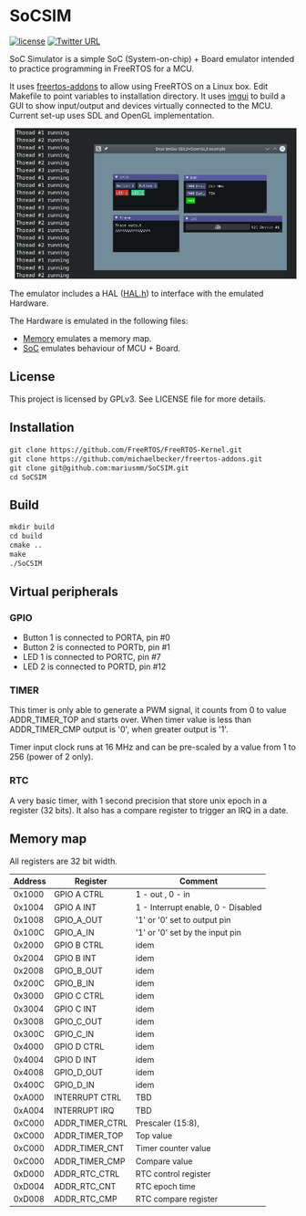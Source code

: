 # SoCSIM

[![license](https://img.shields.io/badge/license-GNU--3.0-green.svg)](https://github.com/mariusmm/RISC-V-TLM/blob/master/LICENSE)
[![Twitter URL](https://img.shields.io/twitter/url/http/shields.io.svg?style=social)](https://twitter.com/mariusmonton)

SoC Simulator is a simple SoC (System-on-chip) + Board emulator intended to practice programming in FreeRTOS
for a MCU. 

It uses [freertos-addons](https://github.com/michaelbecker/freertos-addons) to allow using FreeRTOS on a Linux box.
Edit Makefile to point variables to installation directory.
It uses [imgui](https://github.com/ocornut/imgui) to build a GUI to show input/output and devices virtually 
connected to the MCU. Current set-up uses SDL and OpenGL implementation.

![SoCSIM GUI](doc/SoCSIM.png)


The emulator includes a HAL ([HAL.h](SIM/HAL.h)) to interface with the emulated Hardware.

The Hardware is emulated in the following files:
- [Memory](SIMI/Memory.h) emulates a memory map. 
- [SoC](SIM/SoC.h) emulates behaviour of MCU + Board.  



## License

This project is licensed by GPLv3. See LICENSE file for more details.

## Installation

```
git clone https://github.com/FreeRTOS/FreeRTOS-Kernel.git
git clone https://github.com/michaelbecker/freertos-addons.git
git clone git@github.com:mariusmm/SoCSIM.git
cd SoCSIM
```

## Build

```
mkdir build
cd build
cmake ..
make
./SoCSIM
```

## Virtual peripherals

### GPIO

- Button 1 is connected to PORTA, pin #0
- Button 2 is connected to PORTb, pin #1
- LED 1 is connected to PORTC, pin #7
- LED 2 is connected to PORTD, pin #12

### TIMER

This timer is only able to generate a PWM signal, it counts from 0 to value ADDR_TIMER_TOP and starts over. 
When timer value is less than ADDR_TIMER_CMP output is '0', when greater output is '1'. 

Timer input clock runs at 16 MHz and can be pre-scaled by a value from 1 to 256 (power of 2 only). 

### RTC

A very basic timer, with 1 second precision that store unix epoch in a register (32 bits).
It also has a compare register to trigger an IRQ in a date. 

## Memory map

All registers are 32 bit width.

| Address | Register | Comment |
| ---- | ---- | ---- |
| 0x1000 | GPIO A CTRL | 1 - out , 0 - in |
| 0x1004 | GPIO A INT | 1 - Interrupt enable, 0 - Disabled | 
| 0x1008 | GPIO_A_OUT | '1' or '0' set to output pin |
| 0x100C | GPIO_A_IN | '1' or '0' set by the input pin |
| 0x2000 | GPIO B CTRL | idem |
| 0x2004 | GPIO B INT | idem |
| 0x2008 | GPIO_B_OUT | idem |
| 0x200C | GPIO_B_IN | idem |
| 0x3000 | GPIO C CTRL | idem |
| 0x3004 | GPIO C INT | idem |
| 0x3008 | GPIO_C_OUT | idem |
| 0x300C | GPIO_C_IN | idem |
| 0x4000 | GPIO D CTRL | idem |
| 0x4004 | GPIO D INT | idem |
| 0x4008 | GPIO_D_OUT | idem |
| 0x400C | GPIO_D_IN | idem |
| 0xA000 | INTERRUPT CTRL | TBD |
| 0xA004 | INTERRUPT IRQ | TBD |
| 0xC000 | ADDR_TIMER_CTRL | Prescaler (15:8),  |
| 0xC000 | ADDR_TIMER_TOP | Top value |
| 0xC000 | ADDR_TIMER_CNT | Timer counter value |
| 0xC000 | ADDR_TIMER_CMP | Compare value |
| 0xD000 | ADDR_RTC_CTRL | RTC control register |
| 0xD004 | ADDR_RTC_CNT  | RTC epoch time |
| 0xD008 | ADDR_RTC_CMP  | RTC compare register |

